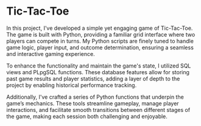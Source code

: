 # Tic-Tac-Toe
In this project, I've developed a simple yet engaging game of Tic-Tac-Toe. The game is built with Python, providing a familiar grid interface where two players can compete in turns. My Python scripts are finely tuned to handle game logic, player input, and outcome determination, ensuring a seamless and interactive gaming experience.


To enhance the functionality and maintain the game's state, I utilized SQL views and PLpgSQL functions. These database features allow for storing past game results and player statistics, adding a layer of depth to the project by enabling historical performance tracking.

Additionally, I've crafted a series of Python functions that underpin the game’s mechanics. These tools streamline gameplay, manage player interactions, and facilitate smooth transitions between different stages of the game, making each session both challenging and enjoyable.







